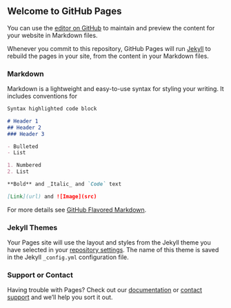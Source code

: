 ## Welcome to GitHub Pages

You can use the [editor on GitHub](https://github.com/s40723247/s40723247.github.io/edit/master/README.md) to maintain and preview the content for your website in Markdown files.

Whenever you commit to this repository, GitHub Pages will run [Jekyll](https://jekyllrb.com/) to rebuild the pages in your site, from the content in your Markdown files.

### Markdown

Markdown is a lightweight and easy-to-use syntax for styling your writing. It includes conventions for

```markdown
Syntax highlighted code block

# Header 1
## Header 2
### Header 3

- Bulleted
- List

1. Numbered
2. List

**Bold** and _Italic_ and `Code` text

[Link](url) and ![Image](src)
```

For more details see [GitHub Flavored Markdown](https://guides.github.com/features/mastering-markdown/).

### Jekyll Themes

Your Pages site will use the layout and styles from the Jekyll theme you have selected in your [repository settings](https://github.com/s40723247/s40723247.github.io/settings). The name of this theme is saved in the Jekyll `_config.yml` configuration file.

### Support or Contact

Having trouble with Pages? Check out our [documentation](https://help.github.com/categories/github-pages-basics/) or [contact support](https://github.com/contact) and we’ll help you sort it out.

<!doctype html>
<html>
<head>
<meta charset="UTF-8">
<title>no.1</title>

<link rel="shortcut icon" href="css/favicon.ico">    
<link rel="stylesheet" type="text/css" href="css/bssite.css" media="screen" />
 
<script type="text/javascript" src="static/jquery-3.3.1.min.js" ></script>
<script type="text/javascript" src="static/jquery-ui.1.12.1.min.js" ></script>
<script type="text/javascript" src="static/pixi-4.8.2.min.js"></script>
<script type="text/javascript" src="static/buzz-1.2.1.js"></script>
<script type="text/javascript" src="static/brython-3.7.0.js"></script>
<script type="text/javascript" src="static/brython_stdlib-3.7.0.js"></script>
</head>
<body>
<script type="text/javascript">
window.onload=function(){
brython({debug:1, pythonpath:['static']});
}
</script>
<script type="text/python">
# 導入模組
from ggame import App, ImageAsset, Sprite, MouseEvent
from ggame import Color, Sound, LineStyle, RectangleAsset, CircleAsset, PolygonAsset, SoundAsset
from random import random, randint

up = 0
q = 0
life = 0
i = 0

def w(event):
     global up
     up = 1
    
def d(event):
     global q
     q = 1
    
def a(event):
     global life
     life = 1
     
class Bunny(Sprite):
    
    asset = ImageAsset("images/1122.png")
    
    
    def __init__(self, position):
        super().__init__(Bunny.asset, position)
        # register mouse events
        App.listenKeyEvent('keydown', 'w', w)
        App.listenKeyEvent('keydown', 'd', d)
        App.listenKeyEvent('keydown', 'a', a)
        self.scale = 0.12



    def step(self):
        global up
        global i
        global q
        global life
        
        if q and self.x < 1750:
            self.x += 50
            q -= 1
            
        if life and self.x > 50:
            self.x -= 50
            life -= 1
        if i:
            self.y += 10
            if self.y > 680:
                i =0
        if up and self.y > 0:
            self.y -= 10
        if self.y < 100:
            up -= 1
            i += 1

            

class Sun(Sprite):

    asset = ImageAsset("images/12.png")
    width = 80
    height = 76
    
    def __init__(self, position):
        super().__init__(Sun.asset, position)
        
    def step(self):
            self.x = 800
            self.y = 200

class Sun2(Sprite):

    asset = ImageAsset("images/12.png")
    width = 80
    height = 76
    
    def __init__(self, position):
        super().__init__(Sun2.asset, position)
        
    def step(self):
            self.x = 1300
            self.y = 200
            
class Sun3(Sprite):

    asset = ImageAsset("images/12.png")
    width = 80
    height = 76
    
    def __init__(self, position):
        super().__init__(Sun3.asset, position)
        
    def step(self):
            self.x = 300
            self.y = 200
            
class A(Sprite):

    asset = ImageAsset("images/1212.png")
    width = 80
    height = 76
    
    def __init__(self, position):
        super().__init__(A.asset, position)
        
    def step(self):
            self.x = 800
            self.y = 200
            
class A2(Sprite):

    asset = ImageAsset("images/1212.png")
    width = 80
    height = 76
    
    def __init__(self, position):
        super().__init__(A2.asset, position)
        
    def step(self):
            self.x = 1300
            self.y = 200

class A3(Sprite):

    asset = ImageAsset("images/1212.png")
    width = 80
    height = 76
    
    def __init__(self, position):
        super().__init__(A3.asset, position)
        
    def step(self):
            self.x = 300
            self.y = 200
            
class DemoApp(App):
    
    def __init__(self):
        super().__init__()
        self.sun = Sun((self.width/2, self.height/2))
        self.sun2 = Sun2((self.width/2, self.height/2))
        self.sun3 = Sun3((self.width/2, self.height/2))
        Bunny((900,700))
        self.A = A((self.width/2, self.height/2))
        self.A2 = A2((self.width/2, self.height/2))
        self.A3 = A3((self.width/2, self.height/2))

    def step(self):
        """
        Override step to perform action on each frame update
        """
        for bunny in self.spritelist:
            bunny.step()



# Create the app
app = DemoApp()  
# Run the app
app.run()

</script>
</body>
</html>

